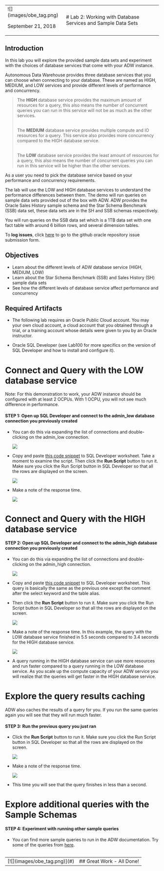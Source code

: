 <table class="tbl-heading"><tr><td class="td-logo">![](images/obe_tag.png)

September 21, 2018
</td>
<td class="td-banner">
# Lab 2: Working with Database Services and Sample Data Sets
</td></tr><table>


## Introduction

In this lab you will explore the provided sample data sets and experiment with the choices of database services that come with your ADW instance.

Autonomous Data Warehouse  provides three database services that you can choose when connecting to your database. These are named as HIGH, MEDIUM, and LOW services and provide different levels of performance and concurrency.
<blockquote>
The <strong>HIGH</strong> database service provides the maximum amount of resources for a query, this also means the number of concurrent queries you can run in this service will not be as much as the other services.<br><br>

The <strong>MEDIUM</strong>  database service provides multiple compute and IO resources for a query. This service also provides more concurrency compared to the HIGH database service. <br><br>

The <strong>LOW</strong>  database service provides the least amount of resources for a query, this also means the number of concurrent queries you can run in this service will  be higher than the other services. <br>
</blockquote>
As a user you need to pick the database service based on your performance and concurrency requirements.

The lab will use the LOW and HIGH database services to understand the performance differences between them. The demo will run queries on sample data sets provided out of the box with ADW. ADW provides the Oracle Sales History sample schema and the Star Schema Benchmark (SSB) data set, these data sets are in the SH and SSB schemas respectively.

You will run queries on the SSB data set which is a 1TB data set with one fact table with around 6 billion rows, and several dimension tables.

To **log issues**, click [here](https://github.com/millerhoo/journey4-adwc/issues/new) to go to the github oracle repository issue submission form.

## Objectives

- Learn about the different levels of ADW database service (HIGH, MEDIUM, LOW)
- Learn about the Star Schema Benchmark (SSB) and Sales History (SH) sample data sets
- See how the different levels of database service affect performance and concurrency


## Required Artifacts

-   The following lab requires an Oracle Public Cloud account. You may your own cloud account, a cloud account that you obtained through a trial, or a training account whose details were given to you by an Oracle instructor.

-   Oracle SQL Developer (see Lab100 for more specifics on the version of SQL Developer and how to install and configure it).



# Connect and Query with the LOW database service

 Note: For this demonstration to work, your ADW instance should be configured with at least 2 OCPUs.  With 1 OCPU, you will not see much difference in performance.


#### STEP 1: Open up SQL Developer and connect to the admin_low database connection you previously created

-   You can do this via expanding the list of connections and double-clicking on the admin_low connection.

    ![](images/200/snap0014314.jpg)

-   Copy and paste <a href="./scripts/200/low_ssb_query.txt" target="_blank">this code snippet</a> to SQL Developer worksheet. Take a moment to examine the script. Then click the **Run Script** button to run it. Make sure you click the Run Script button in SQL Developer so that all the rows are displayed on the screen.

    ![](./images/200/snap0014315.jpg)

-   Make a note of the response time.

    ![](./images/200/snap0014316.jpg)


# Connect and Query with the HIGH database service


#### STEP 2: Open up SQL Developer and connect to the admin_high database connection you previously created

-   You can do this via expanding the list of connections and double-clicking on the admin_high connection.

    ![](images/200/snap0014317.jpg)

-   Copy and paste <a href="./scripts/200/high_ssb_query.txt" target="_blank">this code snippet</a> to SQL Developer worksheet. This query is basically the same as the previous one except the comment after the select keyword and the table alias.

-   Then click the **Run Script** button to run it. Make sure you click the Run Script button in SQL Developer so that all the rows are displayed on the screen.

    ![](./images/200/snap0014323.jpg)

-   Make a note of the response time.  In this example, the query with the LOW database service finished in 5.5 seconds compared to 3.4 seconds for the HIGH database service.

    ![](images/200/snap0014320.jpg)

-   A query running in the HIGH database service can use more resources and run faster compared to a query running in the LOW database service. As you scale up the compute capacity of your ADW service you will realize that the queries will get faster in the HIGH database service.

# Explore the query results caching
ADW also caches the results of a query for you. If you run the same queries again you will see that they will run much faster.


#### STEP 3: Run the previous query you just ran

-   Click the **Run Script** button to run it. Make sure you click the Run Script button in SQL Developer so that all the rows are displayed on the screen.

    ![](./images/200/snap0014323.jpg)

-   Make a note of the response time.  

    ![](images/200/snap0014324.jpg)

-   This time you will see that the query finishes in less than a second.


# Explore additional queries with the Sample Schemas


#### STEP 4: Experiment with running other sample queries

-   You can find more sample queries to run in the ADW documentation.  Try some of the queries from <a href="https://docs.oracle.com/en/cloud/paas/autonomous-data-warehouse-cloud/user/sample-queries.html">here</a>.

<table>
<tr><td class="td-logo">[![](images/obe_tag.png)](#)</td>
<td class="td-banner">
## Great Work - All Done!
</td>
</tr>
<table>
